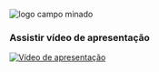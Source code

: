 ![logo campo minado](https://user-images.githubusercontent.com/89758128/201482935-23f9c3e6-63db-4b27-98e9-7fa39daf1c69.png)

### Assistir vídeo de apresentação
[![Vídeo de apresentação](https://prnt.sc/tEX694JGlUzw)](https://www.youtube.com/watch?v=E8WD2XZK-fg)
